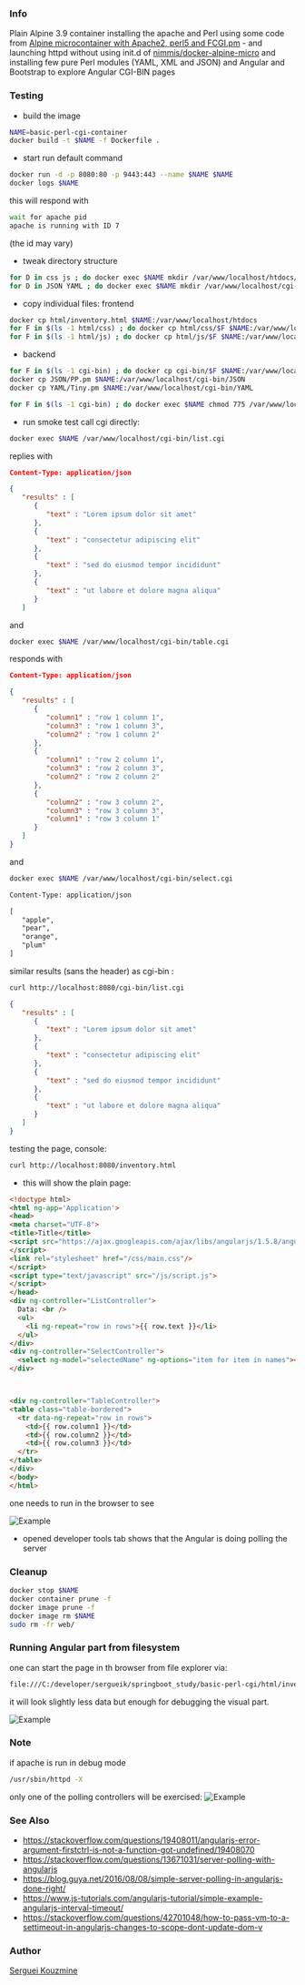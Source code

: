 ### Info

Plain Alpine 3.9 container installing the apache and Perl using some code from [Alpine microcontainer with Apache2, perl5 and FCGI.pm](https://github.com/kjetillll/docker-alpine-apache-perl-fcgi) - and launching httpd without using init.d of [nimmis/docker-alpine-micro](https://github.com/nimmis/docker-alpine-micro) and installing few pure Perl modules (YAML, XML and JSON) and Angular and Bootstrap to explore Angular CGI-BIN pages

### Testing

* build the image
```sh
NAME=basic-perl-cgi-container
docker build -t $NAME -f Dockerfile .
```
* start run default command

```sh
docker run -d -p 8080:80 -p 9443:443 --name $NAME $NAME
docker logs $NAME
```
this will respond with
```sh
wait for apache pid
apache is running with ID 7
```
(the id may vary)

* tweak directory structure
```sh
for D in css js ; do docker exec $NAME mkdir /var/www/localhost/htdocs/$D; done
for D in JSON YAML ; do docker exec $NAME mkdir /var/www/localhost/cgi-bin/$D; done
```
* copy individual files: frontend

```sh
docker cp html/inventory.html $NAME:/var/www/localhost/htdocs
for F in $(ls -1 html/css) ; do docker cp html/css/$F $NAME:/var/www/localhost/htdocs/css; done
for F in $(ls -1 html/js) ; do docker cp html/js/$F $NAME:/var/www/localhost/htdocs/js; done
```
* backend
```sh
for F in $(ls -1 cgi-bin) ; do docker cp cgi-bin/$F $NAME:/var/www/localhost/cgi-bin ;done
docker cp JSON/PP.pm $NAME:/var/www/localhost/cgi-bin/JSON
docker cp YAML/Tiny.pm $NAME:/var/www/localhost/cgi-bin/YAML
```
```sh
for F in $(ls -1 cgi-bin) ; do docker exec $NAME chmod 775 /var/www/localhost/cgi-bin/$F ; done
```
* run smoke test
call cgi directly:
```sh
docker exec $NAME /var/www/localhost/cgi-bin/list.cgi
```
replies with
```json
Content-Type: application/json

{
   "results" : [
      {
         "text" : "Lorem ipsum dolor sit amet"
      },
      {
         "text" : "consectetur adipiscing elit"
      },
      {
         "text" : "sed do eiusmod tempor incididunt"
      },
      {
         "text" : "ut labore et dolore magna aliqua"
      }
   ]

```
and
```sh
docker exec $NAME /var/www/localhost/cgi-bin/table.cgi
```
responds with
```json
Content-Type: application/json

{
   "results" : [
      {
         "column1" : "row 1 column 1",
         "column3" : "row 1 column 3",
         "column2" : "row 1 column 2"
      },
      {
         "column1" : "row 2 column 1",
         "column3" : "row 2 column 3",
         "column2" : "row 2 column 2"
      },
      {
         "column2" : "row 3 column 2",
         "column3" : "row 3 column 3",
         "column1" : "row 3 column 1"
      }
   ]
}
```
and
```sh
docker exec $NAME /var/www/localhost/cgi-bin/select.cgi
```
```txt
Content-Type: application/json

[
   "apple",
   "pear",
   "orange",
   "plum"
]
```
similar results (sans the header) as cgi-bin :
```sh
curl http://localhost:8080/cgi-bin/list.cgi
```
```json
{
   "results" : [
      {
         "text" : "Lorem ipsum dolor sit amet"
      },
      {
         "text" : "consectetur adipiscing elit"
      },
      {
         "text" : "sed do eiusmod tempor incididunt"
      },
      {
         "text" : "ut labore et dolore magna aliqua"
      }
   ]
}
```
testing the page, console:
```sh
curl http://localhost:8080/inventory.html
```

* this will show the plain page:
```html
<!doctype html>
<html ng-app='Application'>
<head>
<meta charset="UTF-8">
<title>Title</title>
<script src="https://ajax.googleapis.com/ajax/libs/angularjs/1.5.8/angular.js">
</script>
<link rel="stylesheet" href="/css/main.css"/>
</script>
<script type="text/javascript" src="/js/script.js">
</script>
</head>
<div ng-controller="ListController">
  Data: <br />
  <ul>
    <li ng-repeat="row in rows">{{ row.text }}</li>
  </ul>
</div>
<div ng-controller="SelectController">
  <select ng-model="selectedName" ng-options="item for item in names"></select>
</div>



<div ng-controller="TableController">
<table class="table-bordered">
  <tr data-ng-repeat="row in rows">
    <td>{{ row.column1 }}</td>
    <td>{{ row.column2 }}</td>
    <td>{{ row.column3 }}</td>
  </tr>
</table>
</div>
</body>
</html>
```
one needs to run in the browser to see

![Example](https://github.com/sergueik/springboot_study/blob/master/basic-perl-cgi/screenshots/capture.png)

 - opened developer tools tab shows that the Angular is doing polling the server
### Cleanup

```sh
docker stop $NAME
docker container prune -f
docker image prune -f
docker image rm $NAME
sudo rm -fr web/
```
### Running Angular part from filesystem

one can start the page in th browser from file explorer via:

```cmd
file:///C:/developer/sergueik/springboot_study/basic-perl-cgi/html/inventory.html
```
it will look slightly less data but enough for debugging the visual part.

![Example](https://github.com/sergueik/springboot_study/blob/master/basic-perl-cgi/screenshots/capture_file.png)
### Note

if apache is run in debug mode
```sh
/usr/sbin/httpd -X
```
only one of the polling controllers will be exercised:
![Example](https://github.com/sergueik/springboot_study/blob/master/basic-perl-cgi/screenshots/capture_debug.png)

### See Also
  * https://stackoverflow.com/questions/19408011/angularjs-error-argument-firstctrl-is-not-a-function-got-undefined/19408070
  * https://stackoverflow.com/questions/13671031/server-polling-with-angularjs
  * https://blog.guya.net/2016/08/08/simple-server-polling-in-angularjs-done-right/
  * https://www.js-tutorials.com/angularjs-tutorial/simple-example-angularjs-interval-timeout/
  * https://stackoverflow.com/questions/42701048/how-to-pass-vm-to-a-settimeout-in-angularjs-changes-to-scope-dont-update-dom-v

### Author
[Serguei Kouzmine](kouzmine_serguei@yahoo.com)
